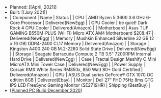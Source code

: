 - Planned: [[April, 2021]]
- Built: [[July 2021]]
- | Component | Name | Status |
  | CPU		 | AMD Ryzen 5 3600 3.6 GHz 6-Core Processor | Delivered(NewEgg) |
  | CPU Cooler | be quiet! Dark Rock 4 CPU Cooler | Delivered(Amazon) |
  | Motherboard | Asus TUF GAMING B550M-PLUS (WI-FI) Micro ATX AM4 Motherboard	$208.47	 | Delivered(NewEgg) |
  | Memory | Mushkin Enhanced Silverline 32 GB (2 x 16 GB) DDR4-2400 CL17 Memory | Delivered(Amazon) |
  | Storage | Kingston A400 240 GB M.2-2280 Solid State Drive	 | Delivered(NewEgg) |
  | Storage | Seagate Barracuda Compute 2 TB 3.5" 7200RPM Internal Hard Drive | Delivered(NewEgg) |
  | Case | Fractal Design Meshify C Mini MicroATX Mini Tower Case | Delivered(NewEgg) |
  | Power Supply		 | Corsair RMX White Series RM850x, 850 Watt 80+ Gold Certified | Delivered(Amazon) |
  | GPU | ASUS Dual series GeForce® GTX 1070 OC edition 8GB | Delivered(Ebay) |
  | Monitor | Dell 27" FHD 75Hz 8ms GTG IPS LED FreeSync Gaming Monitor (SE2719HR) | Shipping (BestBuy) |
- [[Planned PC Build December 2020]]

[//begin]: # "Autogenerated link references for markdown compatibility"
[Planned PC Build December 2020]: <Planned PC Build December 2020> "Planned PC Build December 2020"
[//end]: # "Autogenerated link references"